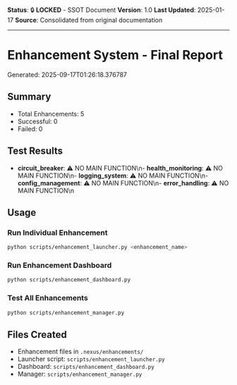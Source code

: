 **Status**: 🔒 **LOCKED** - SSOT Document
**Version**: 1.0
**Last Updated**: 2025-01-17
**Source**: Consolidated from original documentation

---

# Enhancement System - Final Report

Generated: 2025-09-17T01:26:18.376787

## Summary

- Total Enhancements: 5
- Successful: 0
- Failed: 0

## Test Results

- **circuit_breaker**: ⚠️ NO MAIN FUNCTION\n- **health_monitoring**: ⚠️ NO MAIN FUNCTION\n- **logging_system**: ⚠️ NO MAIN FUNCTION\n- **config_management**: ⚠️ NO MAIN FUNCTION\n- **error_handling**: ⚠️ NO MAIN FUNCTION\n

## Usage

### Run Individual Enhancement

```bash
python scripts/enhancement_launcher.py <enhancement_name>
```

### Run Enhancement Dashboard

```bash
python scripts/enhancement_dashboard.py
```

### Test All Enhancements

```bash
python scripts/enhancement_manager.py
```

## Files Created

- Enhancement files in `.nexus/enhancements/`
- Launcher script: `scripts/enhancement_launcher.py`
- Dashboard: `scripts/enhancement_dashboard.py`
- Manager: `scripts/enhancement_manager.py`
